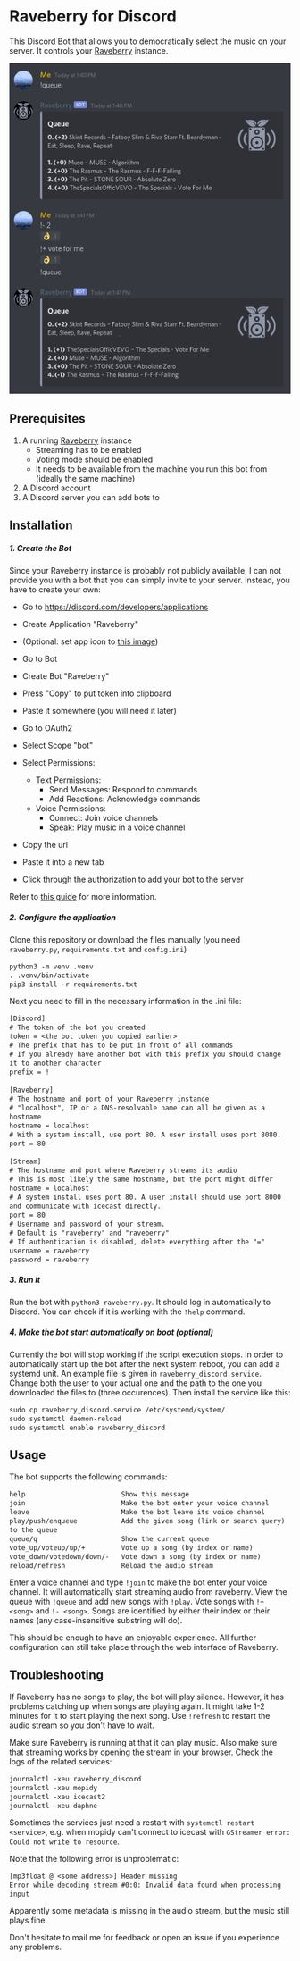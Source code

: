 # Raveberry for Discord

This Discord Bot that allows you to democratically select the music on your server. It controls your [Raveberry](https://github.com/raveberry/raveberry) instance.

![](chat.png "Example Chat")

## Prerequisites

1. A running [Raveberry](https://github.com/raveberry/raveberry) instance
	* Streaming has to be enabled
	* Voting mode should be enabled
	* It needs to be available from the machine you run this bot from (ideally the same machine)
2. A Discord account
3. A Discord server you can add bots to

## Installation

##### 1. Create the Bot

Since your Raveberry instance is probably not publicly available, I can not provide you with a bot that you can simply invite to your server. Instead, you have to create your own:

* Go to https://discord.com/developers/applications
* Create Application "Raveberry"
* (Optional: set app icon to [this image](https://github.com/raveberry/raveberry/blob/master/static/graphics/raveberry_square.png))


* Go to Bot
* Create Bot "Raveberry"
* Press "Copy" to put token into clipboard
* Paste it somewhere (you will need it later)


* Go to OAuth2
* Select Scope "bot"
* Select Permissions:
	* Text Permissions:
		* Send Messages: Respond to commands
		* Add Reactions: Acknowledge commands
	* Voice Permissions:
		* Connect: Join voice channels
		* Speak: Play music in a voice channel
* Copy the url
* Paste it into a new tab
* Click through the authorization to add your bot to the server

Refer to [this guide](https://discordpy.readthedocs.io/en/latest/discord.html) for more information.

##### 2. Configure the application

Clone this repository or download the files manually (you need `raveberry.py`, `requirements.txt` and `config.ini`)

```
python3 -m venv .venv
. .venv/bin/activate
pip3 install -r requirements.txt
```

Next you need to fill in the necessary information in the .ini file:
```
[Discord]
# The token of the bot you created
token = <the bot token you copied earlier>
# The prefix that has to be put in front of all commands
# If you already have another bot with this prefix you should change it to another character
prefix = !

[Raveberry]
# The hostname and port of your Raveberry instance
# "localhost", IP or a DNS-resolvable name can all be given as a hostname
hostname = localhost
# With a system install, use port 80. A user install uses port 8080.
port = 80

[Stream]
# The hostname and port where Raveberry streams its audio
# This is most likely the same hostname, but the port might differ
hostname = localhost
# A system install uses port 80. A user install should use port 8000 and communicate with icecast directly.
port = 80
# Username and password of your stream.
# Default is "raveberry" and "raveberry"
# If authentication is disabled, delete everything after the "="
username = raveberry
password = raveberry
```

#####  3. Run it

Run the bot with `python3 raveberry.py`. It should log in automatically to Discord.
You can check if it is working with the `!help` command.

##### 4. Make the bot start automatically on boot (optional)

Currently the bot will stop working if the script execution stops. In order to automatically start up the bot after the next system reboot, you can add a systemd unit. An example file is given in `raveberry_discord.service`. Change both the user to your actual one and the path to the one you downloaded the files to (three occurences). Then install the service like this:
```
sudo cp raveberry_discord.service /etc/systemd/system/
sudo systemctl daemon-reload
sudo systemctl enable raveberry_discord
```

## Usage

The bot supports the following commands:
```
help                        Show this message
join                        Make the bot enter your voice channel
leave                       Make the bot leave its voice channel
play/push/enqueue           Add the given song (link or search query) to the queue
queue/q                     Show the current queue
vote_up/voteup/up/+         Vote up a song (by index or name)
vote_down/votedown/down/-   Vote down a song (by index or name)
reload/refresh              Reload the audio stream
```
Enter a voice channel and type `!join` to make the bot enter your voice channel. It will automatically start streaming audio from raveberry. View the queue with `!queue` and add new songs with `!play`. Vote songs with `!+ <song>` and `!- <song>`. Songs are identified by either their index or their names (any case-insensitive substring will do).

This should be enough to have an enjoyable experience. All further configuration can still take place through the web interface of Raveberry.

## Troubleshooting
If Raveberry has no songs to play, the bot will play silence. However, it has problems catching up when songs are playing again. It might take 1-2 minutes for it to start playing the next song. Use `!refresh` to restart the audio stream so you don't have to wait.

Make sure Raveberry is running at that it can play music. Also make sure that streaming works by opening the stream in your browser.
Check the logs of the related services:
```
journalctl -xeu raveberry_discord
journalctl -xeu mopidy
journalctl -xeu icecast2
journalctl -xeu daphne
```
Sometimes the services just need a restart with `systemctl restart <service>`, e.g. when mopidy can't connect to icecast with `GStreamer error: Could not write to resource`.

Note that the following error is unproblematic:
```
[mp3float @ <some address>] Header missing
Error while decoding stream #0:0: Invalid data found when processing input
```
Apparently some metadata is missing in the audio stream, but the music still plays fine.

Don't hesitate to mail me for feedback or open an issue if you experience any problems.

